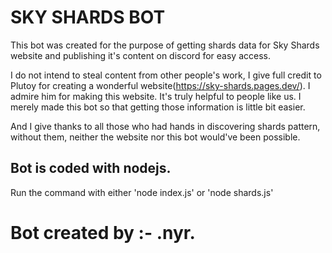 # SKY SHARDS BOT
This bot was created for the purpose of getting shards data for Sky Shards website and publishing it's content on discord for easy access.

I do not intend to steal content from other people's work, I give full credit to Plutoy for creating a wonderful website(https://sky-shards.pages.dev/). I admire him for making this website. It's truly helpful to people like us. I merely made this bot so that getting those information is little bit easier.

And I give thanks to all those who had hands in discovering shards pattern, without them, neither the website nor this bot would've been possible.
## Bot is coded with nodejs.
Run the command with either 'node index.js' or 'node shards.js'
# Bot created by :- .nyr.
